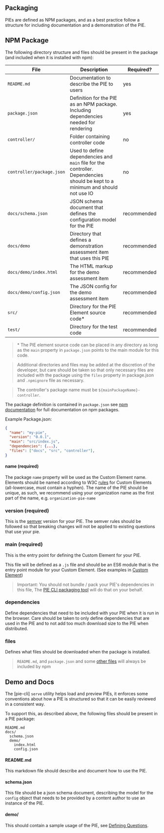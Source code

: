## Packaging

PIEs are defined as NPM packages, and as a best practice follow a structure for including documentation and a demonstration of the PIE.

## NPM Package


The following directory structure and files should be present in the package (and included when it is installed with npm):


| File | Description | Required? |
|----------------------------|----------------------------------------------------------------------------------------------------------------------|-------------|
| `README.md` | Documentation to describe the PIE to users  | yes |
| `package.json` | Definition for the PIE as an NPM package. Including dependencies needed for rendering | yes |
| `controller/` | Folder containing controller code | no |
| `controller/package.json` | Used to define dependencies and `main` file for the controller. Dependencies should be kept to a minimum and should not use IO | no |
| `docs/schema.json` | JSON schema document that defines the configuration model for the PIE | recommended |
| `docs/demo` | Directory that defines a demonstration assessment item that uses this PIE | recommended |
| `docs/demo/index.html` | The HTML markup for the demo assessment item | recommended |
| `docs/demo/config.json` | The JSON config for the demo assessment item | recommended |
| `src/` | Directory for the PIE Element source code*  | recommended |
| `test/` | Directory for the test code  | recommended |

> \* The PIE element source code can be placed in any directory as long as the `main` property in `package.json` points to the main module for this code. 


> Additional directories and files may be added at the discretion of the developer, but care should be taken so that only necessary files are included with the package using the `files` property in package.json and `.npmignore` file as necessary. 

> The controller's package name must be `${mainPackageName}-controller`.

The package definition is contained in `package.json` see [npm documentation](https://docs.npmjs.com/files/package.json) for full documentation on npm packages.

Example Package.json:

```json
{
  "name": "my-pie",
  "version": "0.0.1",
  "main": "src/index.js",
  "dependencies": {...},
  "files": ["docs", "src", "controller"],
}
``` 


#### name (required)

The package `name` property will be used as the Custom Element name. Elements should be named according to W3C [rules](https://www.w3.org/TR/custom-elements/#concepts) for Custom Elements (all-lowercase, must contain a hyphen). The name of the PIE should be unique, as such, we recommend using your organization name as the first part of the name, e.g. `organization-pie-name`

### version (required)

This is the [semver](semver.org) version for your PIE. The semver rules should be followed so that breaking changes will not be applied to existing questions that use your pie.

### main (required) 

This is the entry point for defining the Custom Element for your PIE. 

This file will be defined as a `.js` file and should be an ES6 module that is the entry point module for your Custom Element. (See examples in [Custom Element](custom-element.md))

> Important: You should not bundle / pack your PIE's dependencies in this file, The [PIE CLI packaging tool](https://github.com/PieLabs/pie-cli) will do that on your behalf.


### dependencies

Define dependencies that need to be included with your PIE when it is run in the browser. 
Care should be taken to only define dependencies that are used in the PIE and to not add too much download size to the PIE when distributed.

### files

Defines what files should be downloaded when the package is installed.

> `README.md`, and `package.json` and some [other files](https://docs.npmjs.com/files/package.json#files) will always be included by npm 



## Demo and Docs

The [pie-cli] `serve` utility helps load and preview PIEs, it enforces some conventions about how a PIE is structured so that it can be easily reviewed in a consistent way.

To support this, as described above, the following files should be present in a PIE package:

```
README.md
docs/
  schema.json
  demo/
    index.html
    config.json
```

#### README.md

This markdown file should describe and document how to use the PIE.

#### schema.json

This file should be a json schema document, describing the model for the `config` object that needs to be provided by a content author to use an instance of the PIE.

#### demo/

This should contain a sample usage of the PIE, see [Defining Questions](../using/defining-questions.md).
